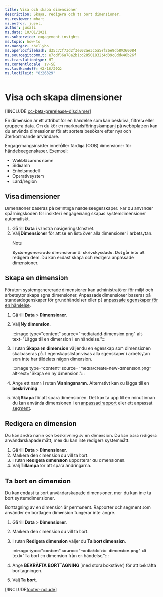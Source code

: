 ```yaml
---
title: Visa och skapa dimensioner
description: Skapa, redigera och ta bort dimensioner.
ms.reviewer: mhart
ms.author: jusali
author: jusali
ms.date: 10/01/2021
ms.subservice: engagement-insights
ms.topic: how-to
ms.manager: shellyha
ms.openlocfilehash: d35c72f73d2f3e202ae3c5a5ef26e9db89360084
ms.sourcegitcommit: e7cdf36a78a2b1dd2850183224d39c8dde46b26f
ms.translationtype: HT
ms.contentlocale: sv-SE
ms.lasthandoff: 02/16/2022
ms.locfileid: "8226329"
---
```

# <a name="view-and-create-dimensions"></a>Visa och skapa dimensioner

[!INCLUDE [cc-beta-prerelease-disclaimer](includes/cc-beta-prerelease-disclaimer.md)]

En dimension är ett attribut för en händelse som kan beskriva, filtrera eller gruppera data. Om du kör en marknadsföringskampanj på webbplatsen kan du använda dimensioner för att sortera besökare efter nya och återkommande användare.  

Engagemangsinsikter innehåller färdiga (OOB) dimensioner för händelseegenskaper. Exempel:

- Webbläsarens namn
- Sidnamn
- Enhetsmodell
- Operativsystem
- Land/region

## <a name="view-dimensions"></a>Visa dimensioner

Dimensioner baseras på befintliga händelseegenskaper. När du använder spårningskoden för insikter i engagemang skapas systemdimensioner automatiskt.

1. Gå till **Data** i vänstra navigeringsfönstret. 
1. Välj **Dimensioner** för att se en lista över alla dimensioner i arbetsytan. 
   > [!NOTE]
   > Systemgenererade dimensioner är skrivskyddade. Det går inte att redigera dem. Du kan endast skapa och redigera anpassade dimensioner.

## <a name="create-a-dimension"></a>Skapa en dimension

Förutom systemgenererade dimensioner kan administratörer för miljö och arbetsytor skapa egna dimensioner. Anpassade dimensioner baseras på standardegenskaper för grundhändelser eller på [anpassade egenskaper för en händelse](advanced-SDK-implementation.md).

1. Gå till **Data** > **Dimensioner**.
1. Välj **Ny dimension**.

   :::image type="content" source="media/add-dimension.png" alt-text="Lägga till en dimension i en händelse.":::

1. I rutan **Skapa en dimension** väljer du en egenskap som dimensionen ska baseras på. I egenskapslistan visas alla egenskaper i arbetsytan som inte har tilldelats någon dimension.
   
   :::image type="content" source="media/create-new-dimension.png" alt-text="Skapa en ny dimension.":::
      
3. Ange ett namn i rutan **Visningsnamn**. Alternativt kan du lägga till en **beskrivning**.
4. Välj **Skapa** för att spara dimensionen. Det kan ta upp till en minut innan du kan använda dimensionen i en [anpassad rapport](custom-reports.md) eller ett anpassat [segment](segments.md). 

## <a name="edit-a-dimension"></a>Redigera en dimension

Du kan ändra namn och beskrivning av en dimension. Du kan bara redigera användarskapade mått, men du kan inte redigera systemmått.


1. Gå till **Data** > **Dimensioner**.
1. Markera den dimension du vill ta bort.
1. I rutan **Redigera dimension** uppdaterar du dimensionen.
1. Välj **Tillämpa** för att spara ändringarna.

## <a name="delete-a-dimension"></a>Ta bort en dimension

Du kan endast ta bort användarskapade dimensioner, men du kan inte ta bort systemdimensioner.

Borttagning av en dimension är permanent. Rapporter och segment som använder en borttagen dimension fungerar inte längre. 

1. Gå till **Data** > **Dimensioner**.
1. Markera den dimension du vill ta bort.
1. I rutan **Redigera dimension** väljer du **Ta bort dimension**.

   :::image type="content" source="media/delete-dimension.png" alt-text="Ta bort en dimension från en händelse.":::

1. Ange **BEKRÄFTA BORTTAGNING** (med stora bokstäver) för att bekräfta borttagningen. 
1. Välj **Ta bort**.

[!INCLUDE[footer-include](../includes/footer-banner.md)]
